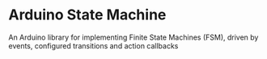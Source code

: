 Arduino State Machine
=====================

An Arduino library for implementing Finite State Machines (FSM), driven by events, configured transitions and action callbacks
